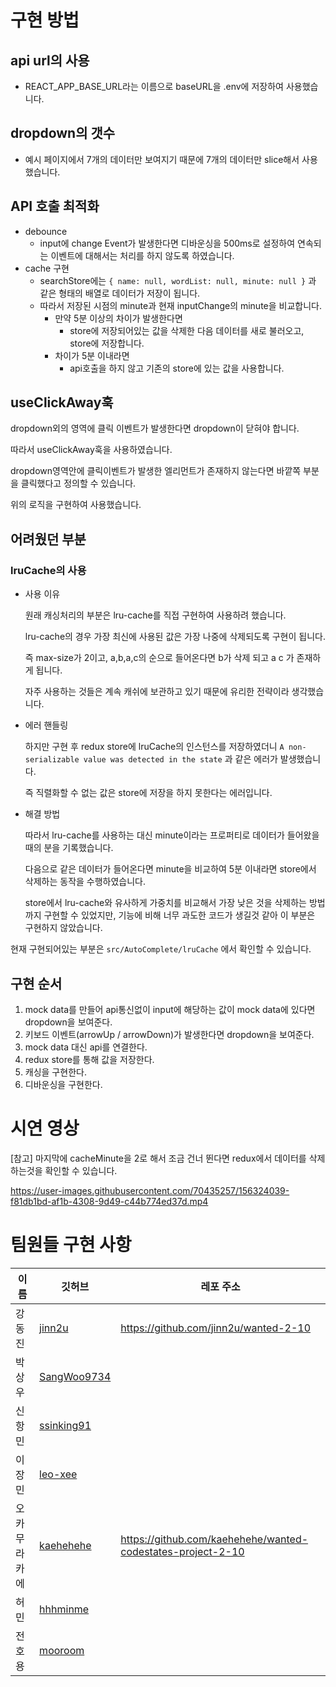 # 구현 방법

## api url의 사용

- REACT_APP_BASE_URL라는 이름으로 baseURL을 .env에 저장하여 사용했습니다.

## dropdown의 갯수

- 예시 페이지에서 7개의 데이터만 보여지기 때문에 7개의 데이터만 slice해서 사용했습니다.

## API 호출 최적화

- debounce
    - input에 change Event가 발생한다면 디바운싱을 500ms로 설정하여 연속되는 이벤트에 대해서는 처리를 하지 않도록 하였습니다.
- cache 구현
    - searchStore에는 ```{ name: null, wordList: null, minute: null }``` 과 같은 형태의 배열로 데이터가 저장이 됩니다.
    - 따라서 저장된 시점의 minute과 현재 inputChange의 minute을 비교합니다.
        - 만약 5분 이상의 차이가 발생한다면
            - store에 저장되어있는 값을 삭제한 다음 데이터를 새로 불러오고, store에 저장합니다.
        - 차이가 5분 이내라면
            - api호출을 하지 않고 기존의 store에 있는 값을 사용합니다.

## useClickAway훅

dropdown외의 영역에 클릭 이벤트가 발생한다면 dropdown이 닫혀야 합니다.

따라서 useClickAway훅을 사용하였습니다.

dropdown영역안에 클릭이벤트가 발생한 엘리먼트가 존재하지 않는다면 바깥쪽 부분을 클릭했다고 정의할 수 있습니다.

위의 로직을 구현하여 사용했습니다.

## 어려웠던 부분

### lruCache의 사용

- 사용 이유
    
    원래 캐싱처리의 부분은 lru-cache를 직접 구현하여 사용하려 했습니다. 
    
    lru-cache의 경우 가장 최신에 사용된 값은 가장 나중에 삭제되도록 구현이 됩니다.
    
    즉 max-size가 2이고, a,b,a,c의 순으로 들어온다면 b가 삭제 되고 a c 가 존재하게 됩니다.
    
    자주 사용하는 것들은 계속 캐쉬에 보관하고 있기 때문에 유리한 전략이라 생각했습니다.
    
- 에러 핸들링
    
    하지만 구현 후 redux store에 lruCache의 인스턴스를 저장하였더니 ```A non-serializable value was detected in the state``` 과 같은 에러가 발생했습니다.
    
    즉 직렬화할 수 없는 값은 store에 저장을 하지 못한다는 에러입니다.
    
- 해결 방법
    
    따라서 lru-cache를 사용하는 대신 minute이라는 프로퍼티로 데이터가 들어왔을 때의 분을 기록했습니다.
    
    다음으로 같은 데이터가 들어온다면 minute을 비교하여 5분 이내라면 store에서 삭제하는 동작을 수행하였습니다.
    
    store에서 lru-cache와 유사하게 가중치를 비교해서 가장 낮은 것을 삭제하는 방법까지 구현할 수 있었지만, 기능에 비해 너무 과도한 코드가 생길것 같아 이 부분은 구현하지 않았습니다.
    

현재 구현되어있는 부분은 ```src/AutoComplete/lruCache``` 에서 확인할 수 있습니다.

## 구현 순서

1. mock data를 만들어 api통신없이 input에 해당하는 값이 mock data에 있다면 dropdown을 보여준다.
2. 키보드 이벤트(arrowUp /  arrowDown)가 발생한다면 dropdown을 보여준다.
3. mock data 대신 api를 연결한다.
4. redux store를 통해 값을 저장한다.
5. 캐싱을 구현한다.
6. 디바운싱을 구현한다.

# 시연 영상
[참고] 마지막에 cacheMinute을 2로 해서 조금 건너 뛴다면 redux에서 데이터를 삭제하는것을 확인할 수 있습니다.

https://user-images.githubusercontent.com/70435257/156324039-f81db1bd-af1b-4308-9d49-c44b774ed37d.mp4


# 팀원들 구현 사항

| 이름         | 깃허브                                        | 레포 주소 |
| ------------ | --------------------------------------------- | --- |
| 강동진       | [jinn2u](https://github.com/jinn2u)           | https://github.com/jinn2u/wanted-2-10 |
| 박상우       | [SangWoo9734](https://github.com/SangWoo9734) |  |
| 신항민       | [ssinking91](https://github.com/ssinking91)   | |
| 이장민       | [leo-xee](https://github.com/leo-xee)         | |
| 오카무라카에 | [kaehehehe](https://github.com/kaehehehe)     | https://github.com/kaehehehe/wanted-codestates-project-2-10| 
| 허민         | [hhhminme](https://github.com/hhhminme)       | |
| 전호용       | [mooroom](https://github.com/mooroom)         | |
